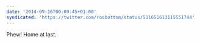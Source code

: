 ```yaml
---
date: '2014-09-16T00:09:45+01:00'
syndicated: 'https://twitter.com/roobottom/status/511651613115551744'
---
```

Phew! Home at last.
